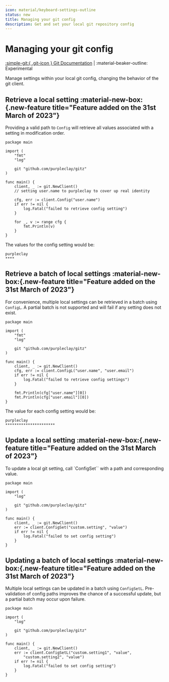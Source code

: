 ```yaml
---
icon: material/keyboard-settings-outline
status: new
title: Managing your git config
description: Get and set your local git repository config
---
```


# Managing your git config

[:simple-git:{ .git-icon } Git Documentation](https://git-scm.com/docs/git-config) | :material-beaker-outline: Experimental

Manage settings within your local git config, changing the behavior of the git client.

## Retrieve a local setting :material-new-box:{.new-feature title="Feature added on the 31st March of 2023"}

Providing a valid path to `Config` will retrieve all values associated with a setting in modification order.

```{ .go .select linenums="1" }
package main

import (
    "fmt"
    "log"

    git "github.com/purpleclay/gitz"
)

func main() {
    client, _ := git.NewClient()
    // setting user.name to purpleclay to cover up real identity

    cfg, err := client.Config("user.name")
    if err != nil {
        log.Fatal("failed to retrieve config setting")
    }

    for _, v := range cfg {
        fmt.Println(v)
    }
}
```

The values for the config setting would be:

```{ .text .no-select .no-copy }
purpleclay
****
```

## Retrieve a batch of local settings :material-new-box:{.new-feature title="Feature added on the 31st March of 2023"}

For convenience, multiple local settings can be retrieved in a batch using `ConfigL`. A partial batch is not supported and will fail if any setting does not exist.

```{ .go .select linenums="1" }
package main

import (
    "fmt"
    "log"

    git "github.com/purpleclay/gitz"
)

func main() {
    client, _ := git.NewClient()
    cfg, err := client.ConfigL("user.name", "user.email")
    if err != nil {
        log.Fatal("failed to retrieve config settings")
    }

    fmt.Println(cfg["user.name"][0])
    fmt.Println(cfg["user.email"][0])
}
```

The value for each config setting would be:

```{ .text .no-select .no-copy }
purpleclay
**********************
```

## Update a local setting :material-new-box:{.new-feature title="Feature added on the 31st March of 2023"}

To update a local git setting, call `ConfigSet`` with a path and corresponding value.

```{ .go .select linenums="1" }
package main

import (
    "log"

    git "github.com/purpleclay/gitz"
)

func main() {
    client, _ := git.NewClient()
    err := client.ConfigSet("custom.setting", "value")
    if err != nil {
        log.Fatal("failed to set config setting")
    }
}
```

## Updating a batch of local settings :material-new-box:{.new-feature title="Feature added on the 31st March of 2023"}

Multiple local settings can be updated in a batch using `ConfigSetL`. Pre-validation of config paths improves the chance of a successful update, but a partial batch may occur upon failure.

```{ .go .select linenums="1" }
package main

import (
    "log"

    git "github.com/purpleclay/gitz"
)

func main() {
    client, _ := git.NewClient()
    err := client.ConfigSetL("custom.setting1", "value",
        "custom.setting2", "value")
    if err != nil {
        log.Fatal("failed to set config setting")
    }
}
```
